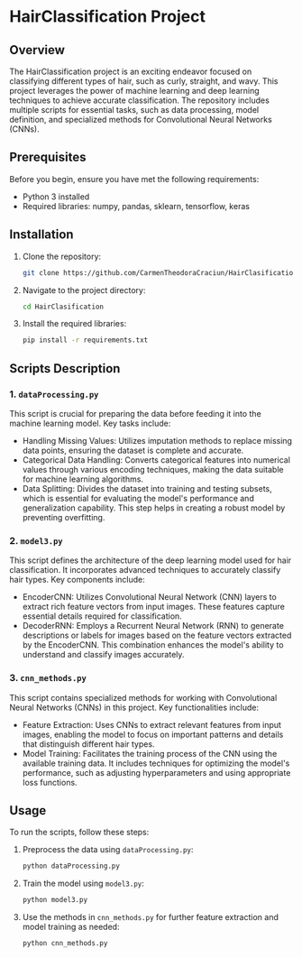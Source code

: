 # HairClassification Project

## Overview
The HairClassification project is an exciting endeavor focused on classifying different types of hair, such as curly, straight, and wavy. This project leverages the power of machine learning and deep learning techniques to achieve accurate classification. The repository includes multiple scripts for essential tasks, such as data processing, model definition, and specialized methods for Convolutional Neural Networks (CNNs).

## Prerequisites
Before you begin, ensure you have met the following requirements:
- Python 3 installed
- Required libraries: numpy, pandas, sklearn, tensorflow, keras

## Installation
1. Clone the repository:
   ```bash
   git clone https://github.com/CarmenTheodoraCraciun/HairClasification.git
   ```
2. Navigate to the project directory:
   ```bash
   cd HairClasification
   ```
3. Install the required libraries:
   ```bash
   pip install -r requirements.txt
   ```

## Scripts Description

### 1. `dataProcessing.py`
This script is crucial for preparing the data before feeding it into the machine learning model. Key tasks include:
- Handling Missing Values: Utilizes imputation methods to replace missing data points, ensuring the dataset is complete and accurate.
- Categorical Data Handling: Converts categorical features into numerical values through various encoding techniques, making the data suitable for machine learning algorithms.
- Data Splitting: Divides the dataset into training and testing subsets, which is essential for evaluating the model's performance and generalization capability. This step helps in creating a robust model by preventing overfitting.

### 2. `model3.py`
This script defines the architecture of the deep learning model used for hair classification. It incorporates advanced techniques to accurately classify hair types. Key components include:
- EncoderCNN: Utilizes Convolutional Neural Network (CNN) layers to extract rich feature vectors from input images. These features capture essential details required for classification.
- DecoderRNN: Employs a Recurrent Neural Network (RNN) to generate descriptions or labels for images based on the feature vectors extracted by the EncoderCNN. This combination enhances the model's ability to understand and classify images accurately.

### 3. `cnn_methods.py`
This script contains specialized methods for working with Convolutional Neural Networks (CNNs) in this project. Key functionalities include:
- Feature Extraction: Uses CNNs to extract relevant features from input images, enabling the model to focus on important patterns and details that distinguish different hair types.
- Model Training: Facilitates the training process of the CNN using the available training data. It includes techniques for optimizing the model's performance, such as adjusting hyperparameters and using appropriate loss functions.

## Usage
To run the scripts, follow these steps:
1. Preprocess the data using `dataProcessing.py`:
   ```bash
   python dataProcessing.py
   ```
2. Train the model using `model3.py`:
   ```bash
   python model3.py
   ```
3. Use the methods in `cnn_methods.py` for further feature extraction and model training as needed:
   ```bash
   python cnn_methods.py
   ```
